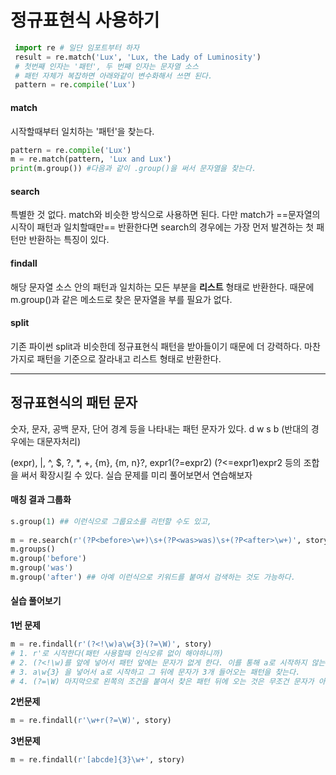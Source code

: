 # 정규표현식 사용하기

```python
 import re # 일단 임포트부터 하자 
 result = re.match('Lux', 'Lux, the Lady of Luminosity')
 # 첫번째 인자는 '패턴', 두 번째 인자는 문자열 소스
 # 패턴 자체가 복잡하면 아래와같이 변수화해서 쓰면 된다.
 pattern = re.compile('Lux')
```
 
 
#### match

시작할때부터 일치하는 '패턴'을 찾는다.  

```python
pattern = re.compile('Lux')
m = re.match(pattern, 'Lux and Lux')
print(m.group()) #다음과 같이 .group()을 써서 문자열을 찾는다.
```

#### search

특별한 것 없다. match와 비슷한 방식으로 사용하면 된다. 다만 match가 ==문자열의 시작이 패턴과 일치할때만== 반환한다면 search의 경우에는 가장 먼저 발견하는 첫 패턴만 반환하는 특징이 있다.


#### findall

해당 문자열 소스 안의 패턴과 일치하는 모든 부분을 **리스트** 형태로 반환한다.
때문에 m.group()과 같은 메소드로 찾은 문자열을 부를 필요가 없다.

#### split
기존 파이썬 split과 비슷한데 정규표현식 패턴을 받아들이기 때문에 더 강력하다.
마찬가지로 패턴을 기준으로 잘라내고 리스트 형태로 반환한다.

***

## 정규표현식의 패턴 문자

숫자, 문자, 공백 문자, 단어 경계 등을 나타내는 패턴 문자가 있다.
d w s b (반대의 경우에는 대문자처리)

(expr), |, ^, $, ?, *, +, {m}, {m, n}?, expr1(?=expr2) (?<=expr1)expr2 등의 조합을 써서 확장시킬 수 있다. 
실습 문제를 미리 풀어보면서 연습해보자

#### 매칭 결과 그룹화

```python
s.group(1) ## 이런식으로 그룹요소를 리턴할 수도 있고,
	
m = re.search(r'(?P<before>\w+)\s+(?P<was>was)\s+(?P<after>\w+)', story) ##  
m.groups()
m.group('before')
m.group('was')
m.group('after') ## 아예 이런식으로 키워드를 붙여서 검색하는 것도 가능하다.
```

#### 실습 풀어보기

**1번 문제**

```python
m = re.findall(r'(?<!\w)a\w{3}(?=\W)', story)
# 1. r'로 시작한다(패턴 사용할때 인식오류 없이 해야하니까)
# 2. (?<!\w)를 앞에 넣어서 패턴 앞에는 문자가 없게 한다. 이를 통해 a로 시작하지 않는 패턴을 걸러낼 수 있다.
# 3. a\w{3} 을 넣어서 a로 시작하고 그 뒤에 문자가 3개 들어오는 패턴을 찾는다.
# 4. (?=\W) 마지막으로 왼쪽의 조건을 붙여서 찾은 패턴 뒤에 오는 것은 무조건 문자가 아니게 만들어서 단어의 길이가 4를 초과하면 걸러내게 만든다.
```

**2번문제**

```python	
m = re.findall(r'\w+r(?=\W)', story)
```

**3번문제**

```python
m = re.findall(r'[abcde]{3}\w+', story)
```
